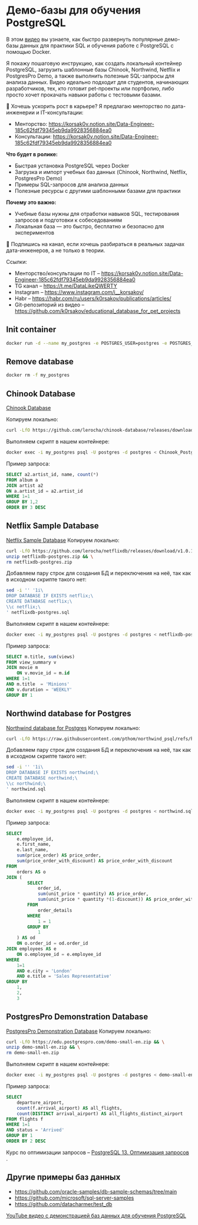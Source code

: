 # Демо-базы для обучения PostgreSQL

В этом [видео](https://youtu.be/NFJbDist6Do) вы узнаете, как быстро развернуть популярные демо-базы данных для практики
SQL и обучения работе с PostgreSQL с помощью Docker.

Я покажу пошаговую инструкцию, как создать локальный контейнер PostgreSQL, загрузить шаблонные базы Chinook, Northwind,
Netflix и PostgresPro Demo, а также выполнить полезные SQL-запросы для анализа данных. Видео идеально подходит для
студентов, начинающих разработчиков, тех, кто готовит pet-проекты или портфолио, либо просто хочет прокачать навыки
работы с тестовыми базами.

💼 Хочешь ускорить рост в карьере? Я предлагаю менторство по дата-инженерии и IT-консультации:

- Менторство: https://korsak0v.notion.site/Data-Engineer-185c62fdf79345eb9da9928356884ea0
- Консультации: https://korsak0v.notion.site/Data-Engineer-185c62fdf79345eb9da9928356884ea0

**Что будет в ролике:**

- Быстрая установка PostgreSQL через Docker
- Загрузка и импорт учебных баз данных (Chinook, Northwind, Netflix, PostgresPro Demo)
- Примеры SQL-запросов для анализа данных
- Полезные ресурсы с другими шаблонными базами для практики

**Почему это важно:**

- Учебные базы нужны для отработки навыков SQL, тестирования запросов и подготовки к собеседованиям
- Локальная база — это быстро, бесплатно и безопасно для экспериментов

🔔 Подпишись на канал, если хочешь разбираться в реальных задачах дата-инженеров, а не только в теории.

Ссылки:

- Менторство/консультации по IT – https://korsak0v.notion.site/Data-Engineer-185c62fdf79345eb9da9928356884ea0
- TG канал – https://t.me/DataLikeQWERTY
- Instagram – https://www.instagram.com/i__korsakov/
- Habr – https://habr.com/ru/users/k0rsakov/publications/articles/
- Git-репозиторий из видео – https://github.com/k0rsakov/educational_database_for_pet_projects

## Init container

```bash
docker run -d --name my_postgres -e POSTGRES_USER=postgres -e POSTGRES_PASSWORD=postgres -e POSTGRES_DB=postgres -p 5432:5432 postgres:13
```

## Remove database

```bash
docker rm -f my_postgres
```

## Chinook Database

[Chinook Database](https://github.com/lerocha/chinook-database)

Копируем локально:

```bash
curl -LfO https://github.com/lerocha/chinook-database/releases/download/v1.4.5/Chinook_PostgreSql.sql
```

Выполняем скрипт в нашем контейнере:

```bash
docker exec -i my_postgres psql -U postgres -d postgres < Chinook_PostgreSql.sql
```

Пример запроса:

```sql
SELECT a2.artist_id, name, count(*)
FROM album a 
JOIN artist a2 
ON a.artist_id = a2.artist_id
WHERE 1=1
GROUP BY 1,2
ORDER BY 3 DESC
```

## Netflix Sample Database

[Netflix Sample Database](https://github.com/lerocha/netflixdb)
Копируем локально:

```bash
curl -LfO https://github.com/lerocha/netflixdb/releases/download/v1.0.11/netflixdb-postgres.zip && \
unzip netflixdb-postgres.zip && \
rm netflixdb-postgres.zip
```

Добавляем пару строк для создания БД и переключения на неё, так как в исходном скрипте такого нет:

```bash
sed -i '' '1i\
DROP DATABASE IF EXISTS netflix;\
CREATE DATABASE netflix;\
\\c netflix;\
' netflixdb-postgres.sql
```

Выполняем скрипт в нашем контейнере:

```bash
docker exec -i my_postgres psql -U postgres -d postgres < netflixdb-postgres.sql
```

Пример запроса:

```sql
SELECT m.title, sum(views)
FROM view_summary v
JOIN movie m
	ON v.movie_id = m.id
WHERE 1=1
AND m.title  = 'Minions'
AND v.duration = 'WEEKLY'
GROUP BY 1
```

## Northwind database for Postgres

[Northwind database for Postgres](https://github.com/pthom/northwind_psql)
Копируем локально:

```bash
curl -LfO https://raw.githubusercontent.com/pthom/northwind_psql/refs/heads/master/northwind.sql
```

Добавляем пару строк для создания БД и переключения на неё, так как в исходном скрипте такого нет:

```bash
sed -i '' '1i\
DROP DATABASE IF EXISTS northwind;\
CREATE DATABASE northwind;\
\\c northwind;\
' northwind.sql
```

Выполняем скрипт в нашем контейнере:

```bash
docker exec -i my_postgres psql -U postgres -d postgres < northwind.sql
```

Пример запроса:

```sql
SELECT
	e.employee_id,
	e.first_name,
	e.last_name,
	sum(price_order) AS price_order,
	sum(price_order_with_discount) AS price_order_with_discount
FROM
	orders AS o
JOIN (
		SELECT
			order_id,
			sum(unit_price * quantity) AS price_order,
			sum(unit_price * quantity *(1-discount)) AS price_order_with_discount
		FROM
			order_details
		WHERE
			1 = 1
		GROUP BY
			1
	) AS od
	ON o.order_id = od.order_id
JOIN employees AS e
	ON o.employee_id = e.employee_id
WHERE
	1=1
	AND e.city = 'London'
	AND e.title = 'Sales Representative'
GROUP BY
	1,
	2,
	3
```

## PostgresPro Demonstration Database

[PostgresPro Demonstration Database](https://postgrespro.com/community/demodb)
Копируем локально:

```bash
curl -LfO https://edu.postgrespro.com/demo-small-en.zip && \
unzip demo-small-en.zip && \
rm demo-small-en.zip
```

Выполняем скрипт в нашем контейнере:

```bash
docker exec -i my_postgres psql -U postgres -d postgres < demo-small-en-20170815.sql
```

Пример запроса:

```sql
SELECT
	departure_airport,
	count(f.arrival_airport) AS all_flights,
	count(DISTINCT arrival_airport) AS all_flights_distinct_airport
FROM flights f 	
WHERE 1=1
AND status = 'Arrived'
GROUP BY 1
ORDER BY 2 DESC
```

Курс по оптимизации
запросов – [PostgreSQL 13. Оптимизация запросов](https://www.youtube.com/playlist?list=PLaFqU3KCWw6JW80WBHPOe-SMJD2NOjmge) .

## Другие примеры баз данных

- https://github.com/oracle-samples/db-sample-schemas/tree/main
- https://github.com/microsoft/sql-server-samples
- https://github.com/datacharmer/test_db

[YouTube видео с демонстрацией баз данных для обучения PostgreSQL](https://youtu.be/NFJbDist6Do)